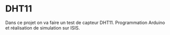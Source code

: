 # DHT11
Dans ce projet on va faire un test de capteur DHT11. 
Programmation Arduino et réalisation de simulation sur ISIS.
